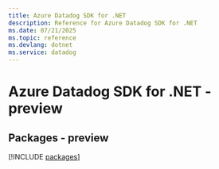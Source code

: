 ```yaml
---
title: Azure Datadog SDK for .NET
description: Reference for Azure Datadog SDK for .NET
ms.date: 07/21/2025
ms.topic: reference
ms.devlang: dotnet
ms.service: datadog
---
```

# Azure Datadog SDK for .NET - preview
## Packages - preview
[!INCLUDE [packages](datadog-index.md)]